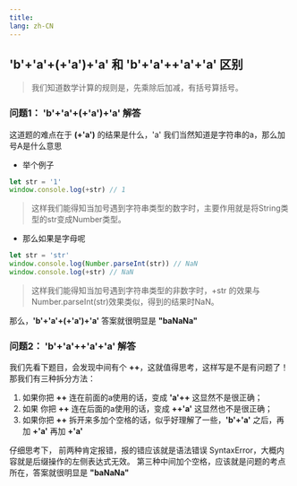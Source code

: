 ```yaml
---
title: 
lang: zh-CN
---
```


## 'b'+'a'+(+'a')+'a' 和 'b'+'a'++'a'+'a' 区别

> 我们知道数学计算的规则是，先乘除后加减，有括号算括号。

### 问题1： 'b'+'a'+(+'a')+'a' 解答

这道题的难点在于 **(+'a')** 的结果是什么，'a' 我们当然知道是字符串的a，那么加号A是什么意思

- 举个例子
```javascript
let str = '1'
window.console.log(+str) // 1
```
> 这样我们能得知当加号遇到字符串类型的数字时，主要作用就是将String类型的str变成Number类型。

- 那么如果是字母呢
```javascript
let str = 'str'
window.console.log(Number.parseInt(str)) // NaN
window.console.log(+str) // NaN
```

> 这样我们能得知当加号遇到字符串类型的非数字时，+str 的效果与 Number.parseInt(str)效果类似，得到的结果时NaN。

那么，**'b'+'a'+(+'a')+'a'** 答案就很明显是 **"baNaNa"**

### 问题2： 'b'+'a'++'a'+'a' 解答 

我们先看下题目，会发现中间有个 **++**，这就值得思考，这样写是不是有问题了！那我们有三种拆分方法：
1. 如果你把 **++** 连在前面的a使用的话，变成 **'a'++** 这显然不是很正确；
2. 如果 你把 **++** 连在后面的a使用的话，变成 **++'a'** 这显然也不是很正确；
3. 如果你把 **++** 拆开来多加个空格的话，似乎好理解了一些，**'b'+'a'** 之后，再加 **+'a'** 再加 **+'a'**

仔细思考下，
前两种肯定报错，报的错应该就是语法错误 SyntaxError，大概内容就是后缀操作的左侧表达式无效。
第三种中间加个空格，应该就是问题的考点所在，答案就很明显是 **"baNaNa"**
